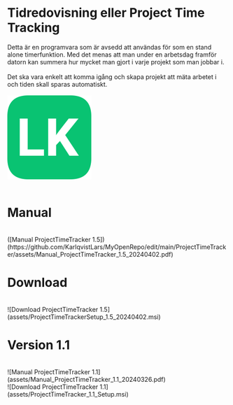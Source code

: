 # Tidredovisning eller Project Time Tracking 

Detta är en programvara som är avsedd att användas för som en stand alone timerfunktion. Med det menas att man under en arbetsdag framför datorn kan summera hur mycket man gjort i varje projekt som man jobbar i. </br></br>
Det ska vara enkelt att komma igång och skapa projekt att mäta arbetet i och tiden skall sparas automatiskt.
<br/><br/>
![LK icon](assets/logo.png)<br/>
<br/>
# Manual

<br/>
([Manual ProjectTimeTracker 1.5])(https://github.com/KarlqvistLars/MyOpenRepo/edit/main/ProjectTimeTracker/assets/Manual_ProjectTimeTracker_1.5_20240402.pdf)
<br/>

# Download

<br/>
![Download ProjectTimeTracker 1.5](assets/ProjectTimeTrackerSetup_1.5_20240402.msi)
<br/>

# Version 1.1

<br/>
![Manual ProjectTimeTracker 1.1](assets/Manual_ProjectTimeTracker_1.1_20240326.pdf)<br/>
![Download ProjectTimeTracker 1.1](assets/ProjectTimeTracker_1.1_Setup.msi)
